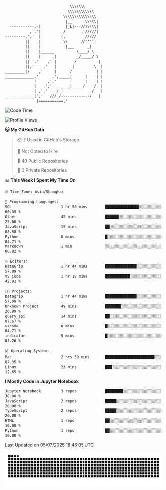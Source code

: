 ```
                             \\\\\\\
                            \\\\\\\\\\\\
                          \\\\\\\\\\\\\\\
                           |__      \\\\\|
  -----------,-|           |_L|---//)\\\\|
           ,','|          /       ,'/////|
---------,','  |         (,         /////
         ||    |          \\      //''''|
         ||    |           |___      _|
         ||    |______          \____/ \
         ||    |     ,|         _/_____/ \
         ||  ,'    ,' |        /          |
         ||,'    ,'   |       |         \  |
_________|/    ,'     |      /           | |
_____________,'      ,',_____|      |    | |
             |     ,','      |      |    | |
             |   ,','    ____|_____/    /  |
             | ,','  __/ |             /   |
_____________|','   ///_/-------------/   |
              |===========,'
```

<!--START_SECTION:waka-->
![Code Time](http://img.shields.io/badge/Code%20Time-52%20hrs%2054%20mins-blue)

![Profile Views](http://img.shields.io/badge/Profile%20Views-2-blue)

**🐱 My GitHub Data** 

> 📦 ? Used in GitHub's Storage 
 > 
> 🚫 Not Opted to Hire
 > 
> 📜 40 Public Repositories 
 > 
> 🔑 0 Private Repositories 
 > 
📊 **This Week I Spent My Time On** 

```text
🕑︎ Time Zone: Asia/Shanghai

💬 Programming Languages: 
SQL                      1 hr 50 mins        ███████████████░░░░░░░░░░   60.35 % 
Other                    45 mins             ██████░░░░░░░░░░░░░░░░░░░   25.00 % 
JavaScript               15 mins             ██░░░░░░░░░░░░░░░░░░░░░░░   08.58 % 
Python                   8 mins              █░░░░░░░░░░░░░░░░░░░░░░░░   04.71 % 
Markdown                 1 min               ░░░░░░░░░░░░░░░░░░░░░░░░░   00.82 % 

🔥 Editors: 
DataGrip                 1 hr 44 mins        ██████████████░░░░░░░░░░░   57.09 % 
VS Code                  1 hr 18 mins        ███████████░░░░░░░░░░░░░░   42.91 % 

🐱‍💻 Projects: 
Datagrip                 1 hr 44 mins        ██████████████░░░░░░░░░░░   57.09 % 
Unknown Project          49 mins             ███████░░░░░░░░░░░░░░░░░░   26.99 % 
query_api                14 mins             ██░░░░░░░░░░░░░░░░░░░░░░░   07.67 % 
vscode                   8 mins              █░░░░░░░░░░░░░░░░░░░░░░░░   04.71 % 
indicator                5 mins              █░░░░░░░░░░░░░░░░░░░░░░░░   03.26 % 

💻 Operating System: 
Mac                      2 hrs 39 mins       ██████████████████████░░░   87.35 % 
Linux                    23 mins             ███░░░░░░░░░░░░░░░░░░░░░░   12.65 % 
```

**I Mostly Code in Jupyter Notebook** 

```text
Jupyter Notebook         3 repos             ████████░░░░░░░░░░░░░░░░░   30.00 % 
JavaScript               2 repos             █████░░░░░░░░░░░░░░░░░░░░   20.00 % 
TypeScript               2 repos             █████░░░░░░░░░░░░░░░░░░░░   20.00 % 
HTML                     1 repo              ██░░░░░░░░░░░░░░░░░░░░░░░   10.00 % 
Python                   1 repo              ██░░░░░░░░░░░░░░░░░░░░░░░   10.00 % 
```




 Last Updated on 05/07/2025 18:46:05 UTC
<!--END_SECTION:waka-->

<picture>
  <source media="(prefers-color-scheme: dark)" srcset="https://raw.githubusercontent.com/yuemanly/yuemanly/output/github-contribution-grid-snake-dark.svg" />
  <source media="(prefers-color-scheme: light)" srcset="https://raw.githubusercontent.com/yuemanly/yuemanly/output/github-contribution-grid-snake.svg" />
  <img alt="github-snake" src="https://raw.githubusercontent.com/yuemanly/yuemanly/output/github-contribution-grid-snake.svg" />
</picture>
<!--
**yuemanly/yuemanly** is a ✨ _special_ ✨ repository because its `README.md` (this file) appears on your GitHub profile.

Here are some ideas to get you started:

- 🔭 I’m currently working on ...
- 🌱 I’m currently learning ...
- 👯 I’m looking to collaborate on ...
- 🤔 I’m looking for help with ...
- 💬 Ask me about ...
- 📫 How to reach me: ...
- 😄 Pronouns: ...
- ⚡ Fun fact: ...
-->

